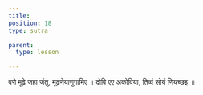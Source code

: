 ```yaml
---
title: 
position: 18
type: sutra

parent:
  type: lesson

---
```


वणे मूढे जहा जंतु, मूढणेयाणुगामिए ।
दोवि एए अकोविया, तिव्वं सोयं णियच्छइ ॥
